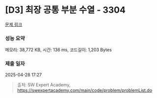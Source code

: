 # [D3] 최장 공통 부분 수열 - 3304 

[문제 링크](https://swexpertacademy.com/main/code/problem/problemDetail.do?contestProbId=AWBOHEx66kIDFAWr) 

### 성능 요약

메모리: 38,772 KB, 시간: 136 ms, 코드길이: 1,203 Bytes

### 제출 일자

2025-04-28 17:27



> 출처: SW Expert Academy, https://swexpertacademy.com/main/code/problem/problemList.do